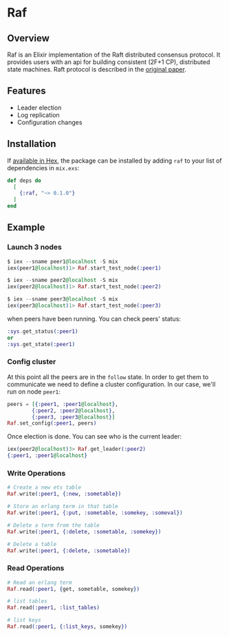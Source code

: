 # Raf

## Overview
Raf is an Elixir implementation of the Raft distributed consensus protocol. It provides users with an api for building consistent (2F+1 CP), distributed state machines. Raft protocol is described in the [original
paper](https://raft.github.io/raft.pdf).


## Features
- Leader election
- Log replication
- Configuration changes


## Installation

If [available in Hex](https://hex.pm/docs/publish), the package can be installed
by adding `raf` to your list of dependencies in `mix.exs`:

```elixir
def deps do
  [
    {:raf, "~> 0.1.0"}
  ]
end
```

## Example

### Launch 3 nodes

```elixir
$ iex --sname peer1@localhost -S mix
iex(peer1@localhost)1> Raf.start_test_node(:peer1)

$ iex --sname peer2@localhost -S mix
iex(peer2@localhost)1> Raf.start_test_node(:peer2)

$ iex --sname peer3@localhost -S mix
iex(peer3@localhost)1> Raf.start_test_node(:peer3)
```

when peers have been running. You can check peers' status:

```elixir
:sys.get_status(:peer1)
or
:sys.get_state(:peer1)
```

### Config cluster

At this point all the peers are in the `follow` state. In order to get them to communicate we need to define
a cluster configuration. In our case, we'll run on node `peer1`:

```elixir
peers = [{:peer1, :peer1@localhost},
        {:peer2, :peer2@localhost},
        {:peer3, :peer3@localhost}]
Raf.set_config(:peer1, peers)
```

Once election is done. You can see who is the current leader:

```elixir
iex(peer2@localhost)3> Raf.get_leader(:peer2)
{:peer1, :peer1@localhost}
```

### Write Operations

```elixir
# Create a new ets table
Raf.write(:peer1, {:new, :sometable})

# Store an erlang term in that table
Raf.write(:peer1, {:put, :sometable, :somekey, :someval})

# Delete a term from the table
Raf.write(:peer1, {:delete, :sometable, :somekey})

# Delete a table
Raf.write(:peer1, {:delete, :sometable})
```

### Read Operations

```elixir
# Read an erlang term
Raf.read(:peer1, {get, sometable, somekey})

# list tables
Raf.read(:peer1, :list_tables)

# list keys
Raf.read(:peer1, {:list_keys, somekey})
```


